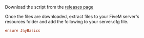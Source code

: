 Download the script from the [releases page](https://github.com/JayPaulinCodes/JayBasics/releases)

Once the files are downloaded, extract files to your FiveM server's resources folder and add the following to your server.cfg file.

```cfg
ensure JayBasics
```
